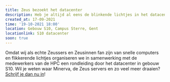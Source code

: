 ```yaml
---
title: Zeus bezoekt het datacenter
description: Heb je altijd al eens de blinkende lichtjes in het datacenter van dichtbij willen zien? Dit is je kans!
created_at: 17-09-2021
time: '19-10-2021 18:00'
location: Gebouw S10, Campus Sterre, Gent
locationlink: S10 datacenter
soon: true
---
```


Omdat wij als echte Zeussers en Zeusinnen fan zijn van snelle computers en flikkerende lichtjes organiseren we in samenwerking met de medewerkers van de HPC een rondleiding door het datacenter in gebouw S10. Wil je weten waar Minerva, de Zeus servers en zo veel meer draaien? [Schrijf je dan nu in](https://event.fkgent.be/events/218)!